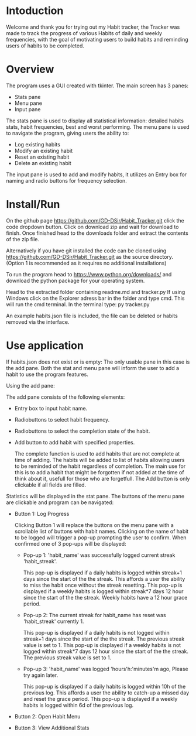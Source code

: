 # Intoduction
Welcome and thank you for trying out my Habit tracker, the Tracker was made to track the progress of various Habits of daily and weekly frequencies, with the goal of motivating users to build habits and reminding users of habits to be completed.

# Overview
The program uses a GUI created with tkinter. The main screen has 3 panes:
- Stats pane
- Menu pane
- Input pane

The stats pane is used to display all statistical information: detailed habits stats, habit frequencies, best and worst performing.
The menu pane is used to navigate the program, giving users the ability to:
- Log existing habits
- Modify an existing habit
- Reset an existing habit
- Delete an existing habit
    
The input pane is used to add and modify habits, it utilizes an Entry box for naming and radio buttons for frequency selection. 
 
# Install/Run
On the github page https://github.com/GD-DSir/Habit_Tracker.git click the code dropdown button. Click on download zip and wait for download to finish.
Once finished head to the downloads folder and extract the contents of the zip file.

Alternatively if you have git installed the code can be cloned using https://github.com/GD-DSir/Habit_Tracker.git as the source directory. (Option 1 is recommended as it requires no additional installations)  

To run the program head to https://www.python.org/downloads/ and download the python package for your operating system.

Head to the extracted folder containing readme.md and tracker.py
If using Windows click on the Explorer adress bar in the folder and type cmd. This will run the cmd terminal. In the terminal type: py tracker.py

An example habits.json file is included, the file can be deleted or habits removed via the interface.

# Use application
If habits.json does not exist or is empty:
The only usable pane in this case is the add pane. Both the stat and menu pane will inform the user to add a habit to use the program features.

Using the add pane:

The add pane consists of the following elements:
- Entry box to input habit name.
- Radiobuttons to select habit frequency.
- Radiobuttons to select the completion state of the habit.
- Add button to add habit with specified properties. 

  The complete function is used to add habits that are not complete at time of adding. The habits will be added to list of habits allowing users to be reminded of the habit regardless of completion.
  The main use for this is to add a habit that might be forgotten if not added at the time of think about it, usefull for those who are forgetfull.
The Add button is only clickable if all fields are filled.

Statistics will be displayed in the stat pane.
The buttons of the menu pane are clickable and program can be navigated:
- Button 1: Log Progress

  Clicking Button 1 will replace the buttons on the menu pane with a scrollable list of buttons with habit names. Clicking on the name of habit to be logged will trigger a pop-up prompting the user to confirm.
  When confirmed one of 3 pop-ups will be displayed:
  - Pop-up 1: 'habit_name' was successfully logged current streak 'habit_streak'.
 
    This pop-up is displayed if a daily habits is logged within streak+1 days since the start of the the streak. This affords a user the ability to miss the habit once without the streak resetting.
    This pop-up is displayed if a weekly habits is logged within streak*7 days 12 hour since the start of the the streak. Weekly habits have a 12 hour grace period.
  - Pop-up 2: The current streak for habit_name has reset was 'habit_streak' currently 1.
    
    This pop-up is displayed if a daily habits is not logged within streak+1 days since the start of the the streak. The previous streak value is set to 1.
    This pop-up is displayed if a weekly habits is not logged within streak*7 days 12 hour since the start of the the streak. The previous streak value is set to 1.
  - Pop-up 3: 'habit_name' was logged 'hours'h:'minutes'm ago, Please try again later.
 
    This pop-up is displayed if a daily habits is logged within 10h of the previous log. This affords a user the ability to catch-up a missed day and reset the grace period.
    This pop-up is displayed if a weekly habits is logged within 6d of the previous log.
- Button 2: Open Habit Menu
- Button 3: View Additional Stats


